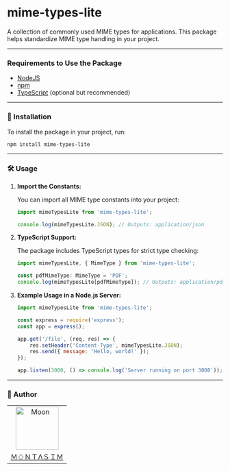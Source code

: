 # mime-types-lite

A collection of commonly used MIME types for applications. This package helps standardize MIME type handling in your project.

---

### Requirements to Use the Package

- [NodeJS](https://nodejs.org/en)
- [npm](https://www.npmjs.com/)
- [TypeScript](https://www.typescriptlang.org/) (optional but recommended)

---

### 🚀 Installation

To install the package in your project, run:

```bash
npm install mime-types-lite
```

---

### 🛠️ Usage

1. **Import the Constants:**

    You can import all MIME type constants into your project:

    ```javascript
    import mimeTypesLite from 'mime-types-lite';

    console.log(mimeTypesLite.JSON); // Outputs: application/json
    ```

2. **TypeScript Support:**

    The package includes TypeScript types for strict type checking:

    ```typescript
    import mimeTypesLite, { MimeType } from 'mime-types-lite';

    const pdfMimeType: MimeType = 'PDF';
    console.log(mimeTypesLite[pdfMimeType]); // Outputs: application/pdf
    ```

3. **Example Usage in a Node.js Server:**

    ```javascript
    import mimeTypesLite from 'mime-types-lite';

    const express = require('express');
    const app = express();

    app.get('/file', (req, res) => {
        res.setHeader('Content-Type', mimeTypesLite.JSON);
        res.send({ message: 'Hello, world!' });
    });

    app.listen(3000, () => console.log('Server running on port 3000'));
    ```

---

### 📖 Author

<table>
  <tr>
    <td align="center">
      <img src="https://avatars.githubusercontent.com/u/95298623?v=4" width="100px" alt="Moon">
      <a href="https://github.com/montasim">
        <br>
          Ｍ♢ＮＴΛＳＩＭ
        </br>
      </a>
    </td>
  </tr>
</table>
